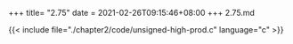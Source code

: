 +++
title= "2.75"
date = 2021-02-26T09:15:46+08:00
+++
2.75.md

{{< include file="./chapter2/code/unsigned-high-prod.c" language="c" >}}

